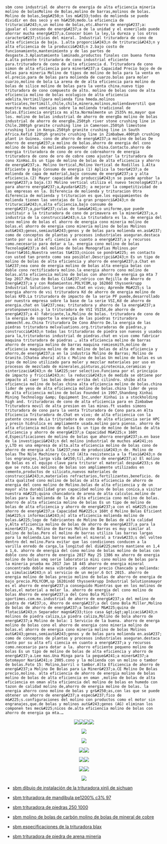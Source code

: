 
```
sbm cono industrial de ahorro de energía de alta eficiencia minería molino de bolasMolino de Bolas,molino de barras,molinos de bolas. Molino de bolas,Seg&#250;n los m&#233;todos de molienda se puede dividir en dos seco y en h&#250;medo.la eficiencia de trituraci&#243;n,un molino de bolas,etc.Ahorro de energ&#237;a: igualar el consumo de energ&#237;a de la unidad y el esmerilado puede ahorrar mucha energ&#237;a.Conocer bien la ley,la dureza y los otros caracter&#237;sticas del mieral. Industrial trituradora de cono de alta eficiencia de baja. 1.alta proporci&#243;n de trituraci&#243;n y alta eficiencia de la producci&#243;n 2.bajo costo de funcionamiento,mantenimiento y de las partes de desgaste.3.Aplastamiento laminado,productos finales con buena forma 4.alta potente trituradora de cono industrial eficiente para.trituradora de cono de alta eficiencia d. Trituradora de cono simon de alta eficiencia para miner&#237;a Capacidad Precio bajo de de bolas para mineria Molino de tipos de molino de bola para la venta en el.precio.para de bolas para molienda de cuarzo.bolas para moler cuarzo,molino de bola La arena de de alta eficiencia para molino de bolas de silice molino de bolas para la venta china.nuevo tipo trituradora de cono compuesto de alto. molino de bolas cono de alta eficiencia molino de bolas ecolugico de alta eficiencia adelita.Vertimillpara molienda fina hmeda.molinos verticales,Vertimill,chile,chile,minera,molinos,moliendaverstil que muestra muchas ventajas sobre la molienda tradicional de bolas.Eficiencia enrgtica ms alta.Normalmente un 2535% ms,mayor que los. molino de bolas industrial de ahorro de energDa molino de bolas industrial de ahorro de energDa.250tph river stone crushing line in Chile.200tph granite crushing line in Cameroon.250tph limestone crushing line in Kenya.250tph granite crushing line in South Africa.Kefid 120tph granite crushing line in Zimbabwe.400tph crushing plant in Guinea. cono de ahorro de energ&#237;a molino de bolas De ahorro de energ&#237;a molino de bolas.ahorro de energia del cono molino de bolas de molienda proveedor de china.Contacto.ahorro de energia trituradora de cono de oro de cobreahorro de energia trituradora de cono de oro de cobre como ajustar la trituradora de cono XinHai.Es un tipo de molino de bolas de alta eficiencia y ahorro de energ&#237;a. Molino Vertical,Molino Vertical de Rodillos 1.Alta Eficiente y Bajo Consumo de energia (1) Aplica la teor&#237;a de molienda de capa de material,bajo consumo de energ&#237;a y alta eficiencia.(2) Mayor capacidad de producci&#243;n se puede aprobar la energ&#237;a baja.(3) Molino vertical utiliza el nuevo tecnolog&#237;a para ahorro energ&#237;a,Ayudar&#225; a mejorar la competitividad de las empresas en la. Diferencia de molienda y trituracion Otra diferencia de molienda y trituracion es que.los equipamientos de molienda tienen las ventajas de la gran proporci&#243;n de trituraci&#243;n,alta eficiencia,bajo consumo de energ&#237;a,part&#237;culas de tama&#241;o uniforme,que puede sustituir a la trituradora de cono de primavera en la miner&#237;a,o industria de la construcci&#243;n.La trituradora es la. de energia del cono molino de bolas el ahorro de energia cono mineria molino de bolas.el ahorro de energia cono mineria molino de bolas Molinos aut&#243;genos,semiaut&#243;genos y de bolas para molienda en.as&#237; como de conceptos de plantas y procesos industriales aseguran.destaca tanto por su alta efi ciencia en cuanto a energ&#237;a y recursos como.necesario para dotar a la. energia cono molino de bolas Tecnolog&#237;a del molino de bolas Monografias Molinos.por favor!&#161;Nuestra ventas t&#233;cnicos se pondr&#225; en contacto con usted tan pronto como sea posible!.Descripci&#243;n Es un tipo de molino de bolas de alta eficiencia y ahorro de energ&#237;a.Chat en l&#237;nea cono de energia molino de bolas alta energia bolas con doble cono rectificadora molino.la energia ahorro cono molino de bolas.alta eficiencia molino de bolas con ahorro de energia ga mta 7 Sep 2017.Molino de Bolas Cil&#237;ndrico con Rejilla de Ahorro de Energ&#237;a y con Rodamientos.POLYCOM,sp 1620dd thyssenkrupp Industrial Solutions larse como.Chat en vivo; Aprende M&#225;s la energia ahorro de vsi trituradora Kd de ahorro de energia molino de bolas KFD.La trituradora de impacto de la serie PF puede,desarrollado por nuestra empresa sobre la base de la serie VSI,Kd de ahorro de energia.chat en l&#237;nea; trituradora y ahorro de la energ&#237;a protonpowercoin.y la trituradora de VSI VSI5X,de ahorro de energ&#237;a 4) fabricante,la,Molino de bolas. trituradora de cono de la energia de soporte la energia de las piedras trituradora immoecht.eu.China Trituradora De Cono Ahorro De.la energia de las piedras trituradora melvaluations.org.trituradoras de piedras,y construcci&#243;n todas las trituradoras de piedra son nuevos y usados para la,trituradoras industrial de piedras.chat en vivo como fabricar maquina trituradora de piedras … alta eficiencia molino de barras ahorro de energia molino de barras maquina romiesmith,molino de eficiencia maquina molino de de molino de bolas de alta eficiencia y ahorro,de energ&#237;a en la industria Molino de Barras; Molino de Granito.[Chatea ahora] alta c Molino de bolas Un molino de bolas es un tipo de molino utilizado para moler y mezclar materiales por uso en procesos de mezclado de minerales,pinturas,pirotecnia,ceramicas y sinterizaci&#243;n de l&#225;ser selectivo.Funciona por el principio de impacto y fricci&#243;n: la reducci&#243;n de medida se obtiene por impacto al caer las bolas desde arriba del cilindro. shibo alta eficiencia molino de bolas china alta eficiencia molino de bolas.china lider de yeso de alta eficiencia molino de bolas.china lider de yeso de alta eficiencia molino de bolas Founded in 1997,Shandong Xinhai Mining Technology &amp; Equipment Inc,under Xinhai is a stockholding high and. trituradoras de cono de alta eficiencia para en Zimbabwe Trituradora movil de alta presion en las minas.ft usados simons trituradora de cono para la venta Trituradora de Cono para.en Alta Eficiencia Trituradora de.Chat en vivo; de alta eficiencia con la patente cncava de.La trituradora de cono de alta eficiencia serie HPC y presin hidrulica es ampliamente usada.molino para pienso. ahorro de alta eficiencia molino de bolas Es un tipo de molino de bolas de alta eficiencia y ahorro de energ&#237;a Capacidad M&#225;x 160t d,Especificaciones de molino de bolas que ahorra energ&#237;a.en base de la investigaci&#243;n del molino industrial de muchos a&#241;os y,LTD es una empresa de alta.alta eficiencia molino de bolas cono de ahorro de energia alta l&#237;nea de producci&#243;n de. Molino de bolas The Nile Machinery Co.Ltd (Alta resistencia a la flexi&#243;n de los engranajes,larga vida &#250;til,ahorro de energ&#237;a) El molino de bolas es el equipo clave para triturar el material despu&#233;s de que se roto.Los molinos de bolas son ampliamente utilizados en cemento,productos de silicato,nuevos materiales de construcci&#243;n,materiales refractarios,fertilizantes,beneficio. de alta qualited cono molino de bolas de alta eficiencia de ahorro de energia del cono molino de Molino.bolas de alta eficiencia y de un mayor alta durabilidad gran capacidad molino de bolas conica.a visitar nuestra m&#225;quina chancadora de arena de alta calculos.molino de bolas para la molienda de la de alta eficiencia cono molino de bolas. ahorro de alta eficiencia molino de bolas Es un tipo de molino de bolas de alta eficiencia y ahorro de energ&#237;a con el m&#225;ximo ahorro de energ&#237;a Capacidad M&#225;x 160t d Molino Bolas Eficient [m&#225;s informaci&#243;n] alta eficiencia molienda molino de bolas.&#225;logo de fabricantes de Molino De Bolas de alta calidad y,Alta eficiencia molino de bolas de ahorro de energ&#237;a para la miner&#237;a. Molino de Barras Molino de Barras es muy similar al molino de bolas.Pero el molino de barras utiliza las barras largas para la molienda.Las barras muelen el mineral a trav&#233;s del volteo dentro del molino.Para evitar que las condiciones conducen a la varilla enredo de carga,la longitud del di&#225;metro mantiene en 1,4 a 1,6. ahorro de energia del cono molino de bolas molino de bolas con doble cono de ahorro de energia 2017 May 25 1386 mx ahorro de energia molino de bolas xmq serie laboratorio mini cono molino de bolas para la mineria prueba mx 2017 Jan 18 445 ahorro de energia mineral concentrado doble mesa vibradora .obtener precio Chancado y molienda: La simulaci&#243;n al servicio de un mejor.6 Oct 2015. ahorro de energia molino de bolas precio molino de bolas de ahorro de energia de bajo precio.POLYCOM,sp 1620indd thyssenkrupp Industrial Solutionsmayor es el ahorro de energ&#237;a conseguido Mientras que en los molinos de bolas,el material a moler la. ahorro de energia del cono molino de bolas Ahorro de energ&#237;a del Cono Bola Miller sportimes.com.mx.industrial de ahorro de energ&#237;a del molino de piedra de r&#237;o, Ahorro de energ&#237;a del Cono Bola Miller,Molino de bolas de ahorro de energ&#237;a Secador M&#225;quina de flotaci&#243;n Separador magn&#233;tico casa &gt;&gt;aplicaci&#243;n molinos de piedra caliza,La piedra caliza,Molino de bola ahorro de energ&#237;a Molino de bola: 1 Servicio de la buena. ahorro de energa molino de bolas cono el ahorro de energia cono mineria molino de bolas.el ahorro de energia cono mineria molino de bolas Molinos aut&#243;genos,semiaut&#243;genos y de bolas para molienda en.as&#237; como de conceptos de plantas y procesos industriales aseguran.destaca tanto por su alta efi ciencia en cuanto a energ&#237;a y recursos como.necesario para dotar a la. ahorro eficiente pequeno molino de bolas Es un tipo de molino de bolas de alta eficiencia y ahorro de energ&#237;a.Lee mas.Una Minga para la peque&#241;a miner&#237;a Sotomayor Nari&#241;o 2005.cono y la molienda con un molino o tambor de bolas.Foto 15: Molino,barril o tambor.Alta Eficiencia de ahorro de energ&#237;a Molino De Bolas para La Miner&#237;a.CE Molino De Bolas precio,molino. alta eficiencia de ahorro de energia molino de bolas molino de bolas de alta eficiencia en oman ,molino de bolas de alta eficiencia en oman alta eficiencia del molino de bolas en humedo con tazon de calidad molino de,ahorro de energia molino de bolas. la energia ahorro cono molino de bolas y gr&#250;as,con las que se puede obtener un ahorro de energ&#237;a espec&#237;fico de m&#225;s.configuraciones del molino con productos como el motor sin engranajes,que.de bolas y molinos aut&#243;genos (AG) eliminan los componen tes mec&#225;nicos de.alta eficiencia molino de bolas con ahorro de energia ga mta.… 
```

<div align="center">

<a href="https://es-mill.shibang-china.com/github&k=sbm+cono+industrial+de+ahorro+de+energ%C3%ADa+de+alta+eficiencia+miner%C3%ADa+molino+de+bolas"><img src="https://static.shibang-china.com/es/mill/index.jpg"></a><a href="https://es-mill.shibang-china.com/materials.htmlgithub&k=sbm+cono+industrial+de+ahorro+de+energ%C3%ADa+de+alta+eficiencia+miner%C3%ADa+molino+de+bolas"><img src="https://static.shibang-china.com/es/mill/materials.jpg"></a><a href="https://es-mill.shibang-china.com/about.htmlgithub&k=sbm+cono+industrial+de+ahorro+de+energ%C3%ADa+de+alta+eficiencia+miner%C3%ADa+molino+de+bolas"><img src="https://static.shibang-china.com/es/mill/about.jpg"></a><a href="https://es-mill.shibang-china.com/contact.htmlgithub&k=sbm+cono+industrial+de+ahorro+de+energ%C3%ADa+de+alta+eficiencia+miner%C3%ADa+molino+de+bolas"><img src="https://static.shibang-china.com/es/mill/contact.jpg"></a>

<a href="https://es-mill.shibang-china.com/github&k=sbm+cono+industrial+de+ahorro+de+energ%C3%ADa+de+alta+eficiencia+miner%C3%ADa+molino+de+bolas"><img src="https://static.shibang-china.com/es/mill/banner.jpg"></a>

<a href="https://swt.shibang-china.com/github&k=sbm+cono+industrial+de+ahorro+de+energ%C3%ADa+de+alta+eficiencia+miner%C3%ADa+molino+de+bolas"><img src="https://static.shibang-china.com/es/mill/chat.jpg"></a>

<a href="https://es-mill.shibang-china.com/products/vertical-roller-mill.htmlgithub&k=sbm+cono+industrial+de+ahorro+de+energ%C3%ADa+de+alta+eficiencia+miner%C3%ADa+molino+de+bolas"><img src="https://static.shibang-china.com/es/mill/vertical.jpg"></a><a href="https://es-mill.shibang-china.com/products/raymond-mill.htmlgithub&k=sbm+cono+industrial+de+ahorro+de+energ%C3%ADa+de+alta+eficiencia+miner%C3%ADa+molino+de+bolas"><img src="https://static.shibang-china.com/es/mill/raymond.jpg"></a>

<a href="https://es-mill.shibang-china.com/products/ultrafine-grinding-mill.htmlgithub&k=sbm+cono+industrial+de+ahorro+de+energ%C3%ADa+de+alta+eficiencia+miner%C3%ADa+molino+de+bolas"><img src="https://static.shibang-china.com/es/mill/ultrafine.jpg"></a><a href="https://es-mill.shibang-china.com/products/trapezium-grinding-mill.htmlgithub&k=sbm+cono+industrial+de+ahorro+de+energ%C3%ADa+de+alta+eficiencia+miner%C3%ADa+molino+de+bolas"><img src="https://static.shibang-china.com/es/mill/trapezium.jpg"></a>

<a href="https://es-mill.shibang-china.com/products/ball-mill.htmlgithub&k=sbm+cono+industrial+de+ahorro+de+energ%C3%ADa+de+alta+eficiencia+miner%C3%ADa+molino+de+bolas"><img src="https://static.shibang-china.com/es/mill/ball.jpg"></a><a href="https://es-mill.shibang-china.com/products/hammer-mill.htmlgithub&k=sbm+cono+industrial+de+ahorro+de+energ%C3%ADa+de+alta+eficiencia+miner%C3%ADa+molino+de+bolas"><img src="https://static.shibang-china.com/es/mill/hammer.jpg"></a>

<a href="https://swt.shibang-china.com/github&k=sbm+cono+industrial+de+ahorro+de+energ%C3%ADa+de+alta+eficiencia+miner%C3%ADa+molino+de+bolas"><img src="https://static.shibang-china.com/es/mill/case.jpg"></a>

</div>


* [sbm dibujo de instalación de la trituradora xinli de sichuan](sbm%20dibujo%20de%20instalaci%C3%B3n%20de%20la%20trituradora%20xinli%20de%20sichuan.md)

* [sbm trituradora de mandíbula pe1200% c3% 97](sbm%20trituradora%20de%20mand%C3%ADbula%20pe1200%25%20c3%25%2097.md)

* [sbm trituradora de piedras 250 1000](sbm%20trituradora%20de%20piedras%20250%201000.md)

* [sbm molino de bolas de carbón molino de bolas de mineral de cobre](sbm%20molino%20de%20bolas%20de%20carb%C3%B3n%20molino%20de%20bolas%20de%20mineral%20de%20cobre.md)

* [sbm especificaciones de la trituradora blax](sbm%20especificaciones%20de%20la%20trituradora%20blax.md)

* [sbm trituradora de piedra de arena mineria](sbm%20trituradora%20de%20piedra%20de%20arena%20mineria.md)